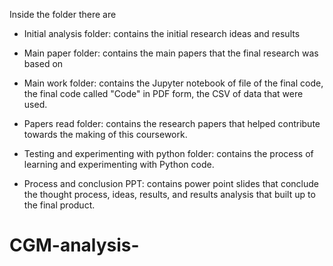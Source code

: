 Inside the folder there are 
- Initial analysis folder: contains the initial research ideas and results

- Main paper folder: contains the main papers that the final research was based on 

- Main work folder: contains the Jupyter notebook of file of the final code, the final code called "Code" in PDF form, the CSV of data that were used.
  
- Papers read folder: contains the research papers that helped contribute towards the making of this coursework. 

- Testing and experimenting with python folder: contains the process of learning and experimenting with Python code. 


- Process and conclusion PPT: contains power point slides that conclude the thought process, ideas, results, and results analysis that built up to the final product.  
# CGM-analysis-
